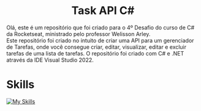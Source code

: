 <div align="center">
  <h1>Task API C#</h1>
</div>

<p>
  Olá, este é um repositório que foi criado para o 4º Desafio do curso de C# da Rocketseat, ministrado pelo professor Welisson Arley.</br>
  Este repositório foi criado no intuito de criar uma API para um gerenciador de Tarefas, onde você consegue criar, editar, visualizar, editar e excluir tarefas de uma lista de tarefas. O repositório foi criado com C# e .NET através da IDE Visual Studio 2022.
</p>

# Skills

[![My Skills](https://skillicons.dev/icons?i=cs,dotnet,git,visualstudio&theme=light)](https://skillicons.dev)
